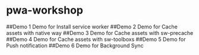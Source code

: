 # pwa-workshop

##Demo 1
Demo for Install service worker
##Demo 2
Demo for Cache assets with native way
##Demo 3
Demo for Cache assets with sw-precache
##Demo 4
Demo for Cache assets with sw-toolboxs
##Demo 5
Demo for Push notification
##Demo 6
Demo for Background Sync
